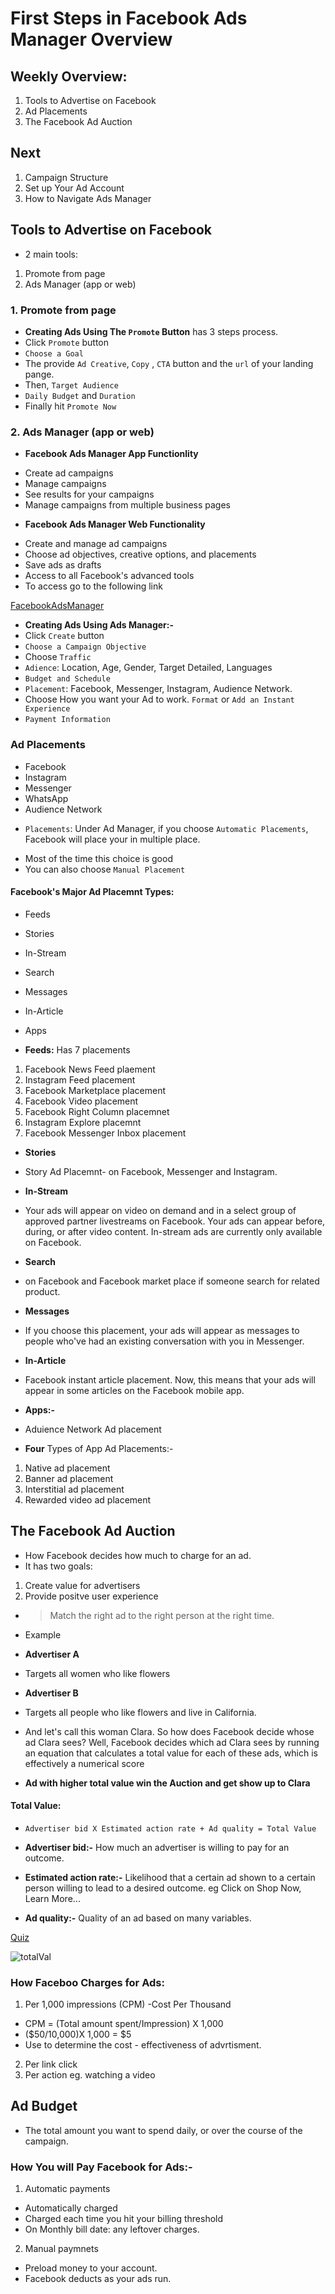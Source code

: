 # First Steps in Facebook Ads Manager Overview

## Weekly Overview:

1. Tools to Advertise on Facebook
2. Ad Placements
3. The Facebook Ad Auction

## Next

1. Campaign Structure
2. Set up Your Ad Account
3. How to Navigate Ads Manager

## Tools to Advertise on Facebook

- 2 main tools:

1. Promote from page
2. Ads Manager (app or web)

### 1. Promote from page

- **Creating Ads Using The `Promote` Button** has 3 steps process.
- Click `Promote` button
- `Choose a Goal`
- The provide `Ad Creative`, `Copy` , `CTA` button and the `url` of your landing pange.
- Then, `Target Audience`
- `Daily Budget` and `Duration`
- Finally hit `Promote Now`

### 2. Ads Manager (app or web)

- **Facebook Ads Manager App Functionlity**

* Create ad campaigns
* Manage campaigns
* See results for your campaigns
* Manage campaigns from multiple business pages

- **Facebook Ads Manager Web Functionality**

* Create and manage ad campaigns
* Choose ad objectives, creative options, and placements
* Save ads as drafts
* Access to all Facebook's advanced tools
* To access go to the following link

[FacebookAdsManager](facebook.com/ads/manage)

- **Creating Ads Using Ads Manager:-**
- Click `Create` button
- `Choose a Campaign Objective`
- Choose `Traffic`
- `Adience`: Location, Age, Gender, Target Detailed, Languages
- `Budget and Schedule`
- `Placement`: Facebook, Messenger, Instagram, Audience Network.
- Choose How you want your Ad to work. `Format` or `Add an Instant Experience`
- `Payment Information`

### Ad Placements

- Facebook
- Instagram
- Messenger
- WhatsApp
- Audience Network

* `Placements`: Under Ad Manager, if you choose `Automatic Placements`, Facebook will place your in multiple place.

- Most of the time this choice is good
- You can also choose `Manual Placement`

#### Facebook's Major Ad Placemnt Types:

- Feeds
- Stories
- In-Stream
- Search
- Messages
- In-Article
- Apps

- **Feeds:** Has 7 placements

1. Facebook News Feed plaement
2. Instagram Feed placement
3. Facebook Marketplace placement
4. Facebook Video placement
5. Facebook Right Column placemnet
6. Instagram Explore placemnt
7. Facebook Messenger Inbox placement

- **Stories**
- Story Ad Placemnt- on Facebook, Messenger and Instagram.
- **In-Stream**
- Your ads will appear on video on demand and in a select group of approved partner livestreams on Facebook. Your ads can appear before, during, or after video content. In-stream ads are currently only available on Facebook.

- **Search**
- on Facebook and Facebook market place if someone search for related product.

- **Messages**
- If you choose this placement, your ads will appear as messages to people who've had an existing conversation with you in Messenger.
- **In-Article**
- Facebook instant article placement. Now, this means that your ads will appear in some articles on the Facebook mobile app.

- **Apps:-**
- Aduience Network Ad placement
- **Four** Types of App Ad Placements:-

1. Native ad placement
2. Banner ad placement
3. Interstitial ad placement
4. Rewarded video ad placement

## The Facebook Ad Auction

- How Facebook decides how much to charge for an ad.
- It has two goals:

1. Create value for advertisers
2. Provide positve user experience

- > Match the right ad to the right person at the right time.
- Example

* **Advertiser A**

- Targets all women who like flowers

* **Advertiser B**

- Targets all people who like flowers and live in California.

- And let's call this woman Clara. So how does Facebook decide whose ad Clara sees? Well, Facebook decides which ad Clara sees by running an equation that calculates a total value for each of these ads, which is effectively a numerical score

- **Ad with higher total value win the Auction and get show up to Clara**

#### Total Value:

- `Advertiser bid X Estimated action rate + Ad quality = Total Value`

- **Advertiser bid:-** How much an advertiser is willing to pay for an outcome.
- **Estimated action rate:-** Likelihood that a certain ad shown to a certain person willing to lead to a desired outcome. eg Click on Shop Now, Learn More...

- **Ad quality:-** Quality of an ad based on many variables.

[Quiz](https://www.coursera.org/learn/advertising-with-facebook/quiz/Zu8IK/introduction-to-ads-manager-practice-quiz/attempt?redirectToCover=true)

![totalVal](totalVal.png)

### How Faceboo Charges for Ads:

1.  Per 1,000 impressions (CPM) -Cost Per Thousand

- CPM = (Total amount spent/Impression) X 1,000
- ($50/10,000)X 1,000 = $5
- Use to determine the cost - effectiveness of advrtisment.

2. Per link click
3. Per action eg. watching a video

## Ad Budget

- The total amount you want to spend daily, or over the course of the campaign.

### How You will Pay Facebook for Ads:-

1. Automatic payments

- Automatically charged
- Charged each time you hit your billing threshold
- On Monthly bill date: any leftover charges.

2. Manual paymnets

- Preload money to your account.
- Facebook deducts as your ads run.
